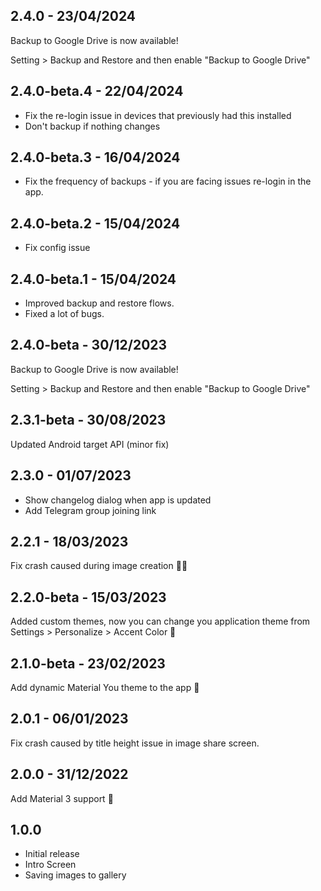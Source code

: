 ## 2.4.0 - 23/04/2024

Backup to Google Drive is now available!

Setting > Backup and Restore and then enable "Backup to Google Drive"

## 2.4.0-beta.4 - 22/04/2024

- Fix the re-login issue in devices that previously had this installed
- Don't backup if nothing changes

## 2.4.0-beta.3 - 16/04/2024

- Fix the frequency of backups - if you are facing issues re-login in the app.

## 2.4.0-beta.2 - 15/04/2024

- Fix config issue

## 2.4.0-beta.1 - 15/04/2024

- Improved backup and restore flows.
- Fixed a lot of bugs.

## 2.4.0-beta - 30/12/2023

Backup to Google Drive is now available!

Setting > Backup and Restore and then enable "Backup to Google Drive"

## 2.3.1-beta - 30/08/2023

Updated Android target API (minor fix)

## 2.3.0 - 01/07/2023

- Show changelog dialog when app is updated
- Add Telegram group joining link

## 2.2.1 - 18/03/2023

Fix crash caused during image creation 🐛🔨

## 2.2.0-beta - 15/03/2023

Added custom themes, now you can change you application theme from Settings > Personalize > Accent Color 💙

## 2.1.0-beta - 23/02/2023

Add dynamic Material You theme to the app 💜

## 2.0.1 - 06/01/2023

Fix crash caused by title height issue in image share screen.

## 2.0.0 - 31/12/2022

Add Material 3 support 💜

## 1.0.0

- Initial release
- Intro Screen
- Saving images to gallery
